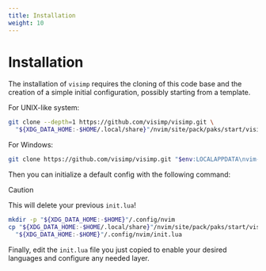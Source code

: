 ```yaml
---
title: Installation
weight: 10
---
```


# Installation

The installation of `visimp` requires the cloning of this code base and the
creation of a simple initial configuration, possibly starting from a template.

For UNIX-like system:

```sh
git clone --depth=1 https://github.com/visimp/visimp.git \
  "${XDG_DATA_HOME:-$HOME/.local/share}"/nvim/site/pack/paks/start/visimp
```

For Windows:

```sh
git clone https://github.com/visimp/visimp.git "$env:LOCALAPPDATA\nvim-data\site\pack/paks/start/visimp"
```

Then you can initialize a default config with the following command:

> [!CAUTION]
> This will delete your previous `init.lua`!

```sh
mkdir -p "${XDG_DATA_HOME:-$HOME}"/.config/nvim
cp "${XDG_DATA_HOME:-$HOME/.local/share}"/nvim/site/pack/paks/start/visimp/_init.lua \
  "${XDG_DATA_HOME:-$HOME}"/.config/nvim/init.lua
```

Finally, edit the `init.lua` file you just copied to enable your desired
languages and configure any needed layer.
